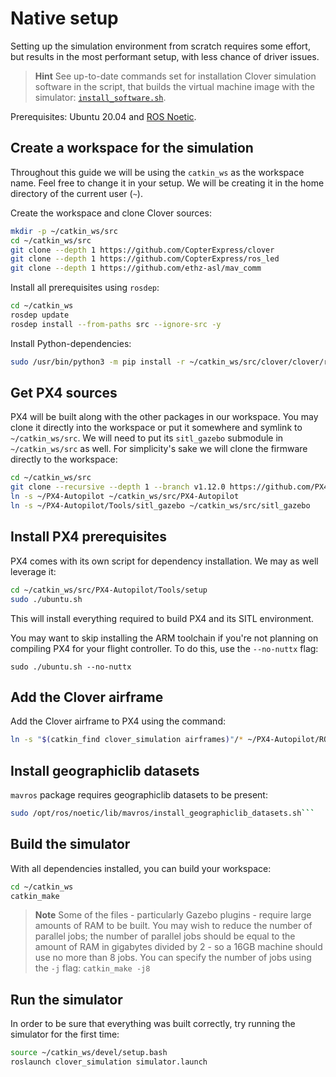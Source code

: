 # Native setup

Setting up the simulation environment from scratch requires some effort, but results in the most performant setup, with less chance of driver issues.

> **Hint** See up-to-date commands set for installation Clover simulation software in the script, that builds the virtual machine image with the simulator: [`install_software.sh`](https://github.com/CopterExpress/clover_vm/blob/master/scripts/install_software.sh).

Prerequisites: Ubuntu 20.04 and [ROS Noetic](http://wiki.ros.org/noetic/Installation/Ubuntu).

## Create a workspace for the simulation

Throughout this guide we will be using the `catkin_ws` as the workspace name. Feel free to change it in your setup. We will be creating it in the home directory of the current user (`~`).

Create the workspace and clone Clover sources:

```bash
mkdir -p ~/catkin_ws/src
cd ~/catkin_ws/src
git clone --depth 1 https://github.com/CopterExpress/clover
git clone --depth 1 https://github.com/CopterExpress/ros_led
git clone --depth 1 https://github.com/ethz-asl/mav_comm
```

Install all prerequisites using `rosdep`:

```bash
cd ~/catkin_ws
rosdep update
rosdep install --from-paths src --ignore-src -y
```

Install Python-dependencies:

```bash
sudo /usr/bin/python3 -m pip install -r ~/catkin_ws/src/clover/clover/requirements.txt
```

## Get PX4 sources

PX4 will be built along with the other packages in our workspace. You may clone it directly into the workspace or put it somewhere and symlink to `~/catkin_ws/src`. We will need to put its `sitl_gazebo` submodule in `~/catkin_ws/src` as well. For simplicity's sake we will clone the firmware directly to the workspace:

```bash
cd ~/catkin_ws/src
git clone --recursive --depth 1 --branch v1.12.0 https://github.com/PX4/PX4-Autopilot.git ~/PX4-Autopilot
ln -s ~/PX4-Autopilot ~/catkin_ws/src/PX4-Autopilot
ln -s ~/PX4-Autopilot/Tools/sitl_gazebo ~/catkin_ws/src/sitl_gazebo
```

## Install PX4 prerequisites

PX4 comes with its own script for dependency installation. We may as well leverage it:

```bash
cd ~/catkin_ws/src/PX4-Autopilot/Tools/setup
sudo ./ubuntu.sh
```

This will install everything required to build PX4 and its SITL environment.

You may want to skip installing the ARM toolchain if you're not planning on compiling PX4 for your flight controller. To do this, use the `--no-nuttx` flag:

```
sudo ./ubuntu.sh --no-nuttx
```

## Add the Clover airframe

Add the Clover airframe to PX4 using the command:

```bash
ln -s "$(catkin_find clover_simulation airframes)"/* ~/PX4-Autopilot/ROMFS/px4fmu_common/init.d-posix/airframes/
```

## Install geographiclib datasets

`mavros` package requires geographiclib datasets to be present:

```bash
sudo /opt/ros/noetic/lib/mavros/install_geographiclib_datasets.sh```
```

## Build the simulator

With all dependencies installed, you can build your workspace:

```bash
cd ~/catkin_ws
catkin_make
```

> **Note** Some of the files - particularly Gazebo plugins - require large amounts of RAM to be built. You may wish to reduce the number of parallel jobs; the number of parallel jobs should be equal to the amount of RAM in gigabytes divided by 2 - so a 16GB machine should use no more than 8 jobs. You can specify the number of jobs using the `-j` flag: `catkin_make -j8`

## Run the simulator

In order to be sure that everything was built correctly, try running the simulator for the first time:

```bash
source ~/catkin_ws/devel/setup.bash
roslaunch clover_simulation simulator.launch
```
